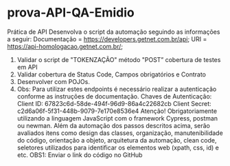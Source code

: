 # prova-API-QA-Emidio

Prática de API
Desenvolva o script da automação seguindo as informações a seguir: 
Documentação = https://developers.getnet.com.br/api;
URI = https://api-homologacao.getnet.com.br/;
1)	Validar o script de "TOKENZAÇÃO" método "POST” cobertura de testes em API
2)	Validar cobertura de Status Code, Campos obrigatórios e Contrato
3)	Desenvolver com POJOs. 
4)	Obs: Para utilizar estes endpoints é necessário realizar a autenticação conforme as instruções de documentação.
Chaves de Autenticação:
        Client ID: 67823c6d-58de-494f-96d9-86a4c22682cb
        Client Secret: c2d6a06f-5f31-448b-9079-7e170e8536e4
Atenção! Obrigatoriamente utilizando a linguagem JavaScript com o framework Cypress, postman ou newman. 
Além da automação dos passos descritos acima, serão avaliados itens como design das classes, organização, manutenibilidade do código, orientação a objeto, arquitetura da automação, clean code, seletores utilizados para identificar os elementos web (xpath, css, id) e etc.
OBS1: Enviar o link do código no GitHub
